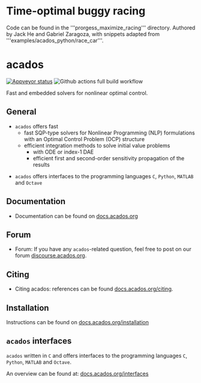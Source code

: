 # Time-optimal buggy racing
Code can be found in the '''prorgess_maximize_racing''' directory.
Authored by Jack He and Gabriel Zaragoza, with snippets adapted from '''examples/acados_python/race_car'''.

# acados
<!-- [![Travis Status](https://secure.travis-ci.org/acados/acados.png?branch=master)](http://travis-ci.org/acados/acados) -->
[![Appveyor status](https://ci.appveyor.com/api/projects/status/q0b2nohk476u5clg?svg=true)](https://ci.appveyor.com/project/roversch/acados)
![Github actions full build workflow](https://github.com/acados/acados/actions/workflows/full_build.yml/badge.svg)
<!-- [![codecov](https://codecov.io/gh/acados/acados/branch/master/graph/badge.svg)](https://codecov.io/gh/acados/acados) -->

Fast and embedded solvers for nonlinear optimal control.

## General
- `acados` offers fast
  - fast SQP-type solvers for Nonlinear Programming (NLP) formulations with an Optimal Control Problem (OCP) structure
  - efficient integration methods to solve initial value problems
    - with ODE or index-1 DAE
    - efficient first and second-order sensitivity propagation of the results
<!-- Sequential Quadratic Programming (SQP) -->
- `acados` offers interfaces to the programming languages `C`, `Python`, `MATLAB` and `Octave`

## Documentation
- Documentation can be found on [docs.acados.org](https://docs.acados.org/)

## Forum
- Forum: If you have any `acados`-related question, feel free to post on our forum [discourse.acados.org](https://discourse.acados.org/).

## Citing
- Citing acados: references can be found [docs.acados.org/citing](https://docs.acados.org/citing).

## Installation
Instructions can be found on
[docs.acados.org/installation](https://docs.acados.org/installation)

## `acados` interfaces
`acados` written in `C` and offers interfaces to the programming languages `C`, `Python`, `MATLAB` and `Octave`.

An overview can be found at:
[docs.acados.org/interfaces](https://docs.acados.org/interfaces)
